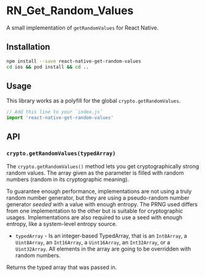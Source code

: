 # RN_Get_Random_Values

A small implementation of `getRandomValues` for React Native.

## Installation

```sh
npm install --save react-native-get-random-values
cd ios && pod install && cd ..
```

## Usage

This library works as a polyfill for the global `crypto.getRandomValues`.

```javascript
// Add this line to your `index.js`
import 'react-native-get-random-values'
```

## API

### `crypto.getRandomValues(typedArray)`

The `crypto.getRandomValues()` method lets you get cryptographically strong random values. The array given as the parameter is filled with random numbers (random in its cryptographic meaning).

To guarantee enough performance, implementations are not using a truly random number generator, but they are using a pseudo-random number generator *seeded* with a value with enough entropy. The PRNG used differs from one implementation to the other but is suitable for cryptographic usages. Implementations are also required to use a seed with enough entropy, like a system-level entropy source.

- `typedArray` - Is an integer-based TypedArray, that is an `Int8Array`, a `Uint8Array`, an `Int16Array`, a `Uint16Array`, an `Int32Array`, or a `Uint32Array`. All elements in the array are going to be overridden with random numbers.

Returns the typed array that was passed in.
